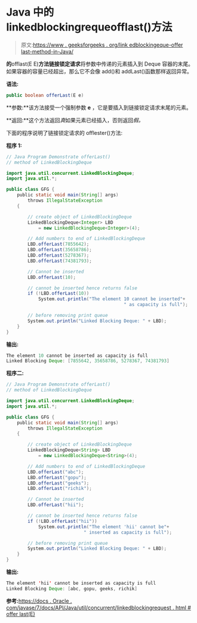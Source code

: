 # Java 中的 linkedblockingrequeofflast()方法

> 原文:[https://www . geeksforgeeks . org/link edblockingeque-offer last-method-in-Java/](https://www.geeksforgeeks.org/linkedblockingdeque-offerlast-method-in-java/)

**的**offlast(E E)**方法链接锁定请求**将参数中传递的元素插入到 Deque 容器的末尾。如果容器的容量已经超出，那么它不会像 add()和 addLast()函数那样返回异常。

**语法:**

```java
public boolean offerLast(E e)
```

**参数:**该方法接受一个强制参数 **e** ，它是要插入到链接锁定请求末尾的元素。

**返回:**这个方法返回*真*如果元素已经插入，否则返回*假。*

下面的程序说明了链接锁定请求的 offlester()方法:

**程序 1:**

```java
// Java Program Demonstrate offerLast()
// method of LinkedBlockingDeque

import java.util.concurrent.LinkedBlockingDeque;
import java.util.*;

public class GFG {
    public static void main(String[] args)
        throws IllegalStateException
    {

        // create object of LinkedBlockingDeque
        LinkedBlockingDeque<Integer> LBD
            = new LinkedBlockingDeque<Integer>(4);

        // Add numbers to end of LinkedBlockingDeque
        LBD.offerLast(7855642);
        LBD.offerLast(35658786);
        LBD.offerLast(5278367);
        LBD.offerLast(74381793);

        // Cannot be inserted
        LBD.offerLast(10);

        // cannot be inserted hence returns false
        if (!LBD.offerLast(10))
            System.out.println("The element 10 cannot be inserted"+
                                            " as capacity is full");

        // before removing print queue
        System.out.println("Linked Blocking Deque: " + LBD);
    }
}
```

**输出:**

```java
The element 10 cannot be inserted as capacity is full
Linked Blocking Deque: [7855642, 35658786, 5278367, 74381793]

```

**程序二:**

```java
// Java Program Demonstrate offerLast()
// method of LinkedBlockingDeque

import java.util.concurrent.LinkedBlockingDeque;
import java.util.*;

public class GFG {
    public static void main(String[] args)
        throws IllegalStateException
    {

        // create object of LinkedBlockingDeque
        LinkedBlockingDeque<String> LBD
            = new LinkedBlockingDeque<String>(4);

        // Add numbers to end of LinkedBlockingDeque
        LBD.offerLast("abc");
        LBD.offerLast("gopu");
        LBD.offerLast("geeks");
        LBD.offerLast("richik");

        // Cannot be inserted
        LBD.offerLast("hii");

        // cannot be inserted hence returns false
        if (!LBD.offerLast("hii"))
            System.out.println("The element 'hii' cannot be"+
                             " inserted as capacity is full");

        // before removing print queue
        System.out.println("Linked Blocking Deque: " + LBD);
    }
}
```

**输出:**

```java
The element 'hii' cannot be inserted as capacity is full
Linked Blocking Deque: [abc, gopu, geeks, richik]

```

**参考:**[https://docs . Oracle . com/javase/7/docs/API/Java/util/concurrent/linkedblockingrequest . html # offer last(E)](https://docs.oracle.com/javase/7/docs/api/java/util/concurrent/LinkedBlockingDeque.html#offerLast(E))